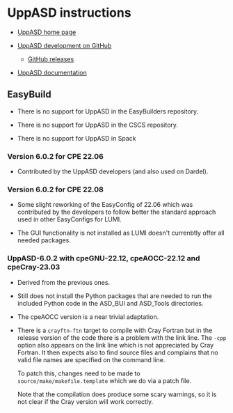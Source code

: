 # UppASD instructions

-   [UppASD home page](https://github.com/UppASD/UppASD)
  
-   [UppASD development on GitHub](https://github.com/UppASD/UppASD/)

    -   [GitHub releases](https://github.com/UppASD/UppASD/releases)
 
-   [UppASD documentation](https://uppasd.github.io/UppASD-manual/)


## EasyBuild

-   There is no support for UppASD in the EasyBuilders repository.

-   There is no support for UppASD in the CSCS repository.

-   There is no support for UppASD in Spack


### Version 6.0.2 for CPE 22.06

  * Contributed by the UppASD developers (and also used on Dardel).
  

### Version 6.0.2 for CPE 22.08

  * Some slight reworking of the EasyConfig of 22.06 which was contributed
    by the developers to follow better the standard approach used in other
    EasyConfigs for LUMI.
    
  * The GUI functionality is not installed as LUMI doesn't currenbtly offer
    all needed packages.

### UppASD-6.0.2 with cpeGNU-22.12, cpeAOCC-22.12 and cpeCray-23.03

-   Derived from the previous ones.

-   Still does not install the Python packages that are needed to run the included
    Python code in the ASD_BUI and ASD_Tools directories.
    
-   The cpeAOCC version is a near trivial adaptation.

-   There is a `crayftn-ftn` target to compile with Cray Fortran but in the 
    release version of the code there is a problem with the link line. 
    The `-cpp` option also appears on the 
    link line which is not appreciated by Cray Fortran. It then expects also to
    find source files and complains that no valid file names are specified on
    the command line.
    
    To patch this, changes need to be made to `source/make/makefile.template`
    which we do via a patch file.
    
    Note that the compilation does produce some scary warnings, so it is not clear
    if the Cray version will work correctly.